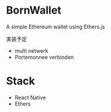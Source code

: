 # BornWallet
A simple Ethereum wallet using Ethers.js

実装予定

- multi netwerk
- Portemonnee verbinden

# Stack
- React Native
- Ethers
